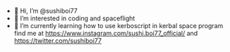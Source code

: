 - 👋 Hi, I’m @sushiboi77
- 👀 I’m interested in coding and spaceflight
- 🌱 I’m currently learning how to use kerboscript in kerbal space program
find me at https://www.instagram.com/sushi.boi77_official/ and https://twitter.com/sushiboi77

<!---
sushiboi77/sushiboi77 is a ✨ special ✨ repository because its `README.md` (this file) appears on your GitHub profile.
You can click the Preview link to take a look at your changes.
--->
